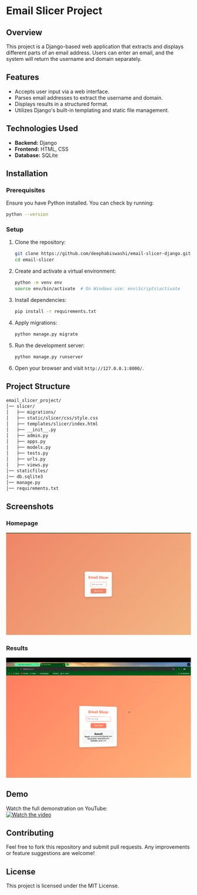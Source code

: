 # Email Slicer Project

## Overview
This project is a Django-based web application that extracts and displays different parts of an email address. Users can enter an email, and the system will return the username and domain separately.

## Features
- Accepts user input via a web interface.
- Parses email addresses to extract the username and domain.
- Displays results in a structured format.
- Utilizes Django's built-in templating and static file management.

## Technologies Used
- **Backend:** Django
- **Frontend:** HTML, CSS
- **Database:** SQLite

## Installation

### Prerequisites
Ensure you have Python installed. You can check by running:
```bash
python --version
```

### Setup
1. Clone the repository:
   ```bash
   git clone https://github.com/deephabiswashi/email-slicer-django.git
   cd email-slicer
   ```
2. Create and activate a virtual environment:
   ```bash
   python -m venv env
   source env/bin/activate  # On Windows use: env\Scripts\activate
   ```
3. Install dependencies:
   ```bash
   pip install -r requirements.txt
   ```
4. Apply migrations:
   ```bash
   python manage.py migrate
   ```
5. Run the development server:
   ```bash
   python manage.py runserver
   ```
6. Open your browser and visit `http://127.0.0.1:8000/`.

## Project Structure
```
email_slicer_project/
│── slicer/
│   ├── migrations/
│   ├── static/slicer/css/style.css
│   ├── templates/slicer/index.html
│   ├── __init__.py
│   ├── admin.py
│   ├── apps.py
│   ├── models.py
│   ├── tests.py
│   ├── urls.py
│   ├── views.py
│── staticfiles/
│── db.sqlite3
│── manage.py
│── requirements.txt
```
## Screenshots

### Homepage
![Homepage](screenshots/homepage.png)

### Results
![Results](screenshots/resultspage.png)

## Demo

Watch the full demonstration on YouTube:  
[![Watch the video](https://img.youtube.com/vi/DmxOoouTXPM/0.jpg)](https://youtu.be/DmxOoouTXPM?si=GCSXhRxTQjS2ptVH)

## Contributing
Feel free to fork this repository and submit pull requests. Any improvements or feature suggestions are welcome!

## License
This project is licensed under the MIT License.
